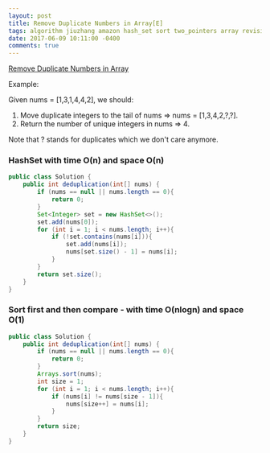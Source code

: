 ```yaml
---
layout: post
title: Remove Duplicate Numbers in Array[E]
tags: algorithm jiuzhang amazon hash_set sort two_pointers array revisit
date: 2017-06-09 10:11:00 -0400
comments: true
---
```

<a href="http://www.lintcode.com/en/problem/remove-duplicate-numbers-in-array/" target="_blank">Remove Duplicate Numbers in Array</a>

Example:

Given nums = [1,3,1,4,4,2], we should: 

1. Move duplicate integers to the tail of nums => nums = [1,3,4,2,?,?].
2. Return the number of unique integers in nums => 4.

Note that ? stands for duplicates which we don't care anymore.

### HashSet with time O(n) and space O(n)

```java
public class Solution {
    public int deduplication(int[] nums) {
        if (nums == null || nums.length == 0){
            return 0;
        }
        Set<Integer> set = new HashSet<>();
        set.add(nums[0]);
        for (int i = 1; i < nums.length; i++){
            if (!set.contains(nums[i])){
                set.add(nums[i]);
                nums[set.size() - 1] = nums[i];
            }
        }
        return set.size();
    }
}
```

### Sort first and then compare - with time O(nlogn) and space O(1)

```java
public class Solution {
    public int deduplication(int[] nums) {
        if (nums == null || nums.length == 0){
            return 0;
        }
        Arrays.sort(nums);
        int size = 1;
        for (int i = 1; i < nums.length; i++){
            if (nums[i] != nums[size - 1]){
                nums[size++] = nums[i];
            }
        }
        return size;
    }
}
```